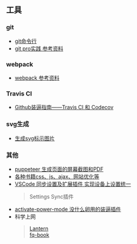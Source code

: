 ## 工具

### git
* [git命令行](../other/git.md)
* [git pro实践 参考资料](http://iissnan.com/progit/)

### webpack
* [webpack 参考资料](https://doc.webpack-china.org/concepts/)

### Travis CI
* [Github装逼指南——Travis CI 和 Codecov](https://segmentfault.com/a/1190000004415437)

### svg生成
* [生成svg标示图片](https://shields.io/#/)

### 其他
* [puppeteer 生成页面的屏幕截图和PDF](https://pptr.dev/)
* [各种书籍css、js、ajax、网站优化等](http://www.linqing07.com/book.html)
* [VSCode 同步设置及扩展插件 实现设备上设置统一](https://www.cnblogs.com/kenz520/p/7416836.html)
  > Settings Sync插件
* [activate-power-mode 没什么卵用的装逼插件](https://atom.io/packages/activate-power-mode)
* 科学上网
  > [Lantern](https://github.com/getlantern/lantern)  
  > [fq-book](https://github.com/loremwalker/fq-book)
